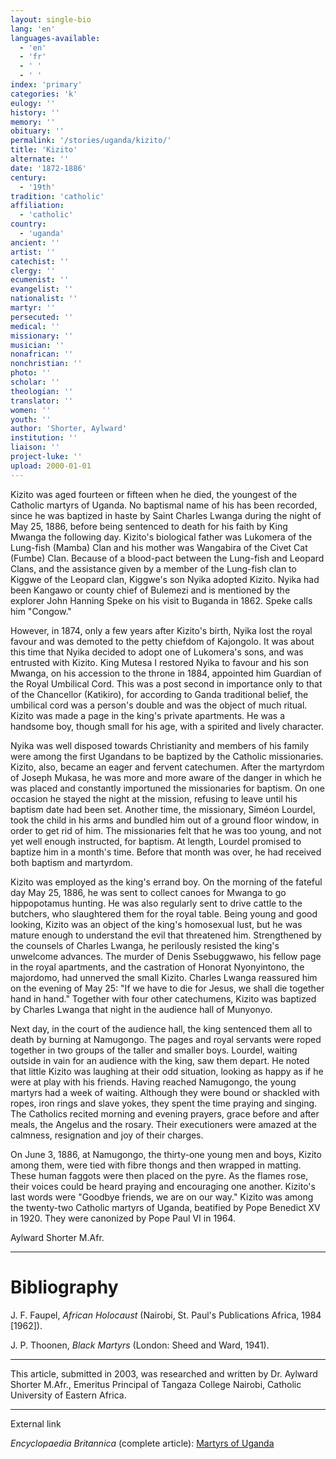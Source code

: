 ```yaml
---
layout: single-bio
lang: 'en'
languages-available:
  - 'en'
  - 'fr'
  - ' '
  - ' '
index: 'primary'
categories: 'k'
eulogy: ''
history: ''
memory: ''
obituary: ''
permalink: '/stories/uganda/kizito/'
title: 'Kizito'
alternate: ''
date: '1872-1886'
century:
  - '19th'
tradition: 'catholic'
affiliation:
  - 'catholic'
country:
  - 'uganda'
ancient: ''
artist: ''
catechist: ''
clergy: ''
ecumenist: ''
evangelist: ''
nationalist: ''
martyr: ''
persecuted: ''
medical: ''
missionary: ''
musician: ''
nonafrican: ''
nonchristian: ''
photo: ''
scholar: ''
theologian: ''
translator: ''
women: ''
youth: ''
author: 'Shorter, Aylward'
institution: ''
liaison: ''
project-luke: ''
upload: 2000-01-01
---
```



Kizito was aged fourteen or fifteen when he died, the youngest of the Catholic martyrs of Uganda. No baptismal name of his has been recorded, since he was baptized in haste by Saint Charles Lwanga during the night of May 25, 1886, before being sentenced to death for his faith by King Mwanga the following day. Kizito's biological father was Lukomera of the Lung-fish (Mamba) Clan and his mother was Wangabira of the Civet Cat (Fumbe) Clan. Because of a blood-pact between the Lung-fish and Leopard Clans, and the assistance given by a member of  the Lung-fish clan to Kiggwe of the Leopard clan, Kiggwe's son Nyika adopted Kizito. Nyika had been Kangawo or county chief of Bulemezi and is mentioned by the explorer John Hanning Speke on his visit to Buganda in 1862. Speke calls him "Congow."

However, in 1874, only a few years after Kizito's birth, Nyika lost the royal favour and was demoted to the petty chiefdom of  Kajongolo. It was about this time that Nyika decided to adopt one of Lukomera's sons, and was entrusted with Kizito. King Mutesa I restored Nyika to favour and his son Mwanga, on his accession to the throne in 1884, appointed him Guardian of the Royal Umbilical Cord. This was a post second in importance only to that of the Chancellor (Katikiro), for according to Ganda traditional belief, the umbilical cord was a person's double and was the object of much ritual. Kizito was made a page in the king's private apartments. He was a handsome boy, though small for his age,  with a spirited  and lively character.

Nyika was well disposed towards Christianity and members of his family were among the first Ugandans to be baptized by the Catholic missionaries. Kizito, also, became an eager and fervent catechumen. After the martyrdom of Joseph Mukasa,  he was more and more aware of the danger in which he was placed and constantly importuned the missionaries for baptism. On one occasion he stayed the night at the mission, refusing to leave until his baptism date had been set. Another time, the missionary, Siméon Lourdel, took the child in his arms and bundled him out of a ground floor window, in order to get rid of him. The missionaries felt that he was too young, and not yet well enough instructed, for baptism. At length, Lourdel promised to baptize him in a month's time. Before that month was over, he had received both baptism and martyrdom.

Kizito was employed as the king's errand boy. On the morning of the fateful day May 25, 1886, he was sent to collect canoes for Mwanga to go hippopotamus hunting. He was also regularly sent to drive cattle to the butchers, who slaughtered them for the royal table. Being young and good looking, Kizito was an object of the king's homosexual lust, but he was mature enough to understand the evil that threatened him. Strengthened by the counsels of Charles Lwanga, he perilously resisted the king's unwelcome advances. The murder of  Denis Ssebuggwawo, his fellow page in the royal apartments, and the castration of Honorat Nyonyintono, the majordomo, had unnerved the small Kizito. Charles Lwanga reassured him on the evening of May 25: "If we have to die for Jesus, we shall die together hand in hand." Together with four other catechumens, Kizito was baptized by Charles Lwanga that night in the audience hall of Munyonyo.

Next day, in the court of the audience hall, the king sentenced them all to death by burning at Namugongo. The pages and royal servants were roped together in two groups of the taller and smaller boys. Lourdel, waiting outside in vain for an audience with the king, saw them depart. He noted that little Kizito was laughing at their odd situation, looking as happy as if he were at play with his friends. Having reached Namugongo, the young martyrs had a week of waiting. Although they were bound or shackled with ropes, iron rings and slave yokes, they spent the time praying and singing. The Catholics recited morning and evening prayers, grace before and after meals, the Angelus and the rosary. Their executioners were amazed at the calmness, resignation and joy of their charges.

On June 3, 1886, at Namugongo, the thirty-one young men and boys, Kizito among them, were tied with fibre thongs and then wrapped in matting. These human faggots were then placed on the pyre. As the flames rose, their voices could be heard praying and encouraging one another. Kizito's last words were "Goodbye friends, we are on our way." Kizito was among the twenty-two Catholic martyrs of Uganda, beatified by Pope Benedict XV in 1920. They were canonized by Pope Paul VI in 1964.

Aylward Shorter M.Afr.

---

# Bibliography

J. F. Faupel, *African Holocaust* (Nairobi, St. Paul's Publications Africa, 1984 [1962]).

J. P. Thoonen, *Black Martyrs* (London: Sheed and Ward, 1941).

---

This article, submitted in 2003, was researched and written by Dr. Aylward Shorter M.Afr., Emeritus Principal of Tangaza College Nairobi, Catholic University of Eastern Africa.

---

External link

*Encyclopaedia Britannica*  (complete article): [ Martyrs of Uganda](http://www.britannica.com/eb/article-9074103/Martyrs-of-Uganda)